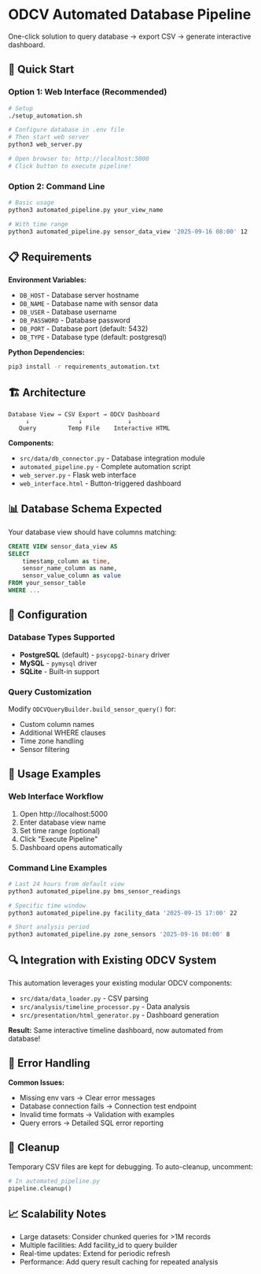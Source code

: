# ODCV Automated Database Pipeline

One-click solution to query database → export CSV → generate interactive dashboard.

## 🚀 Quick Start

### Option 1: Web Interface (Recommended)
```bash
# Setup
./setup_automation.sh

# Configure database in .env file
# Then start web server
python3 web_server.py

# Open browser to: http://localhost:5000
# Click button to execute pipeline!
```

### Option 2: Command Line
```bash
# Basic usage
python3 automated_pipeline.py your_view_name

# With time range
python3 automated_pipeline.py sensor_data_view '2025-09-16 08:00' 12
```

## 📋 Requirements

**Environment Variables:**
- `DB_HOST` - Database server hostname
- `DB_NAME` - Database name with sensor data
- `DB_USER` - Database username
- `DB_PASSWORD` - Database password
- `DB_PORT` - Database port (default: 5432)
- `DB_TYPE` - Database type (default: postgresql)

**Python Dependencies:**
```bash
pip3 install -r requirements_automation.txt
```

## 🏗️ Architecture

```
Database View → CSV Export → ODCV Dashboard
     ↓              ↓             ↓
   Query         Temp File    Interactive HTML
```

**Components:**
- `src/data/db_connector.py` - Database integration module
- `automated_pipeline.py` - Complete automation script
- `web_server.py` - Flask web interface
- `web_interface.html` - Button-triggered dashboard

## 📊 Database Schema Expected

Your database view should have columns matching:
```sql
CREATE VIEW sensor_data_view AS
SELECT
    timestamp_column as time,
    sensor_name_column as name,
    sensor_value_column as value
FROM your_sensor_table
WHERE ...
```

## 🔧 Configuration

### Database Types Supported
- **PostgreSQL** (default) - `psycopg2-binary` driver
- **MySQL** - `pymysql` driver
- **SQLite** - Built-in support

### Query Customization
Modify `ODCVQueryBuilder.build_sensor_query()` for:
- Custom column names
- Additional WHERE clauses
- Time zone handling
- Sensor filtering

## 🎯 Usage Examples

### Web Interface Workflow
1. Open http://localhost:5000
2. Enter database view name
3. Set time range (optional)
4. Click "Execute Pipeline"
5. Dashboard opens automatically

### Command Line Examples
```bash
# Last 24 hours from default view
python3 automated_pipeline.py bms_sensor_readings

# Specific time window
python3 automated_pipeline.py facility_data '2025-09-15 17:00' 22

# Short analysis period
python3 automated_pipeline.py zone_sensors '2025-09-16 08:00' 8
```

## 🔍 Integration with Existing ODCV System

This automation leverages your existing modular ODCV components:
- `src/data/data_loader.py` - CSV parsing
- `src/analysis/timeline_processor.py` - Data analysis
- `src/presentation/html_generator.py` - Dashboard generation

**Result:** Same interactive timeline dashboard, now automated from database!

## 🚦 Error Handling

**Common Issues:**
- Missing env vars → Clear error messages
- Database connection fails → Connection test endpoint
- Invalid time formats → Validation with examples
- Query errors → Detailed SQL error reporting

## 🧹 Cleanup

Temporary CSV files are kept for debugging. To auto-cleanup, uncomment:
```python
# In automated_pipeline.py
pipeline.cleanup()
```

## 📈 Scalability Notes

- Large datasets: Consider chunked queries for >1M records
- Multiple facilities: Add facility_id to query builder
- Real-time updates: Extend for periodic refresh
- Performance: Add query result caching for repeated analysis